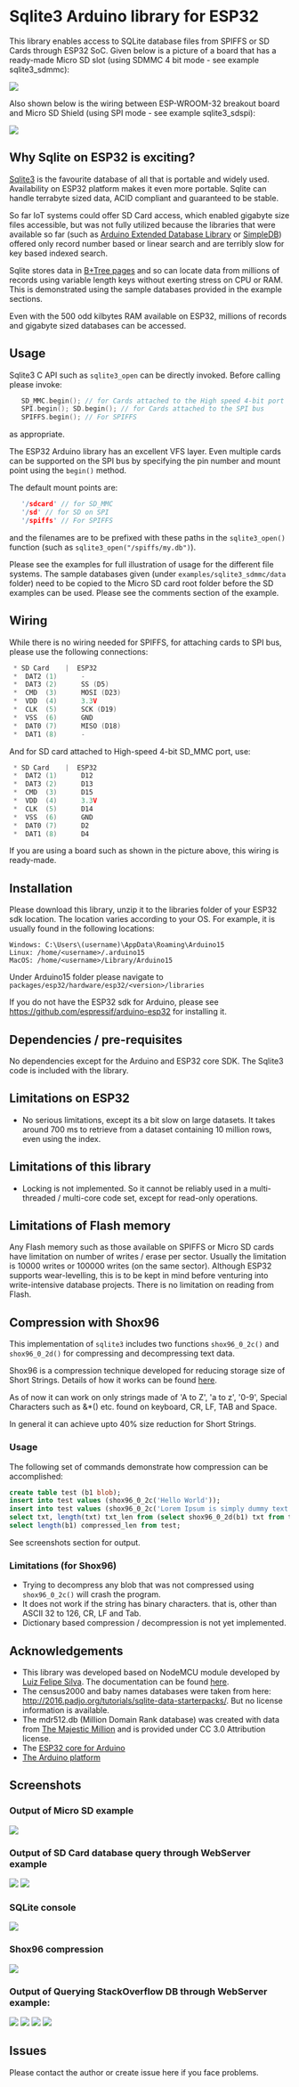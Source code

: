 # Sqlite3 Arduino library for ESP32

This library enables access to SQLite database files from SPIFFS or SD Cards through ESP32 SoC.  Given below is a picture of a board that has a ready-made Micro SD slot (using SDMMC 4 bit mode - see example sqlite3_sdmmc):

![](ESP_WROOM_32_breakout.png?raw=true)

Also shown below is the wiring between ESP-WROOM-32 breakout board and Micro SD Shield (using SPI mode - see example sqlite3_sdspi):

![](ESP32_MSD_Shield_Wiring.jpg?raw=true)

## Why Sqlite on ESP32 is exciting?

[Sqlite3](http://sqlite.org) is the favourite database of all that is portable and widely used.  Availability on ESP32 platform makes it even more portable.  Sqlite can handle terrabyte sized data, ACID compliant and guaranteed to be stable.

So far IoT systems could offer SD Card access, which enabled gigabyte size files accessible, but was not fully utilized because the libraries that were available so far (such as [Arduino Extended Database Library](https://github.com/jwhiddon/EDB) or [SimpleDB](http://www.kendziorra.nl/arduino/103-simpledb-simple-flexible-and-smal)) offered only record number based or linear search and are terribly slow for key based indexed search.

Sqlite stores data in [B+Tree pages](https://en.wikipedia.org/wiki/B%2B_tree) and so can locate data from millions of records using variable length keys without exerting stress on CPU or RAM.  This is demonstrated using the sample databases provided in the example sections.

Even with the 500 odd kilbytes RAM available on ESP32, millions of records and gigabyte sized databases can be accessed.

## Usage

Sqlite3 C API such as `sqlite3_open` can be directly invoked. Before calling please invoke:

```c++
   SD_MMC.begin(); // for Cards attached to the High speed 4-bit port 
   SPI.begin(); SD.begin(); // for Cards attached to the SPI bus
   SPIFFS.begin(); // For SPIFFS
```
as appropriate.

The ESP32 Arduino library has an excellent VFS layer.  Even multiple cards can be supported on the SPI bus by specifying the pin number and mount point using the `begin()` method.

The default mount points are:
```c++
   '/sdcard' // for SD_MMC 
   '/sd' // for SD on SPI
   '/spiffs' // For SPIFFS
```

and the filenames are to be prefixed with these paths in the `sqlite3_open()` function (such as `sqlite3_open("/spiffs/my.db")`).

Please see the examples for full illustration of usage for the different file systems. The sample databases given (under `examples/sqlite3_sdmmc/data` folder) need to be copied to the Micro SD card root folder before the SD examples can be used.  Please see the comments section of the example.

## Wiring

While there is no wiring needed for SPIFFS, for attaching cards to SPI bus, please use the following connections:

```c++
 * SD Card    |  ESP32
 *  DAT2 (1)      -
 *  DAT3 (2)      SS (D5)
 *  CMD  (3)      MOSI (D23)
 *  VDD  (4)      3.3V
 *  CLK  (5)      SCK (D19)
 *  VSS  (6)      GND
 *  DAT0 (7)      MISO (D18)
 *  DAT1 (8)      -
```

And for SD card attached to High-speed 4-bit SD_MMC port, use:

```c++
 * SD Card    |  ESP32
 *  DAT2 (1)      D12
 *  DAT3 (2)      D13
 *  CMD  (3)      D15
 *  VDD  (4)      3.3V
 *  CLK  (5)      D14
 *  VSS  (6)      GND
 *  DAT0 (7)      D2
 *  DAT1 (8)      D4
```

If you are using a board such as shown in the picture above, this wiring is ready-made.

## Installation

Please download this library, unzip it to the libraries folder of your ESP32 sdk location. The location varies according to your OS.  For example, it is usually found in the following locations:
```
Windows: C:\Users\(username)\AppData\Roaming\Arduino15
Linux: /home/<username>/.arduino15
MacOS: /home/<username>/Library/Arduino15
```
Under Arduino15 folder please navigate to `packages/esp32/hardware/esp32/<version>/libraries`

If you do not have the ESP32 sdk for Arduino, please see https://github.com/espressif/arduino-esp32 for installing it.

## Dependencies / pre-requisites

No dependencies except for the Arduino and ESP32 core SDK. The Sqlite3 code is included with the library.

## Limitations on ESP32

* No serious limitations, except its a bit slow on large datasets. It takes around 700 ms to retrieve from a dataset containing 10 million rows, even using the index.

## Limitations of this library

* Locking is not implemented.  So it cannot be reliably used in a multi-threaded / multi-core code set, except for read-only operations.

## Limitations of Flash memory

Any Flash memory such as those available on SPIFFS or Micro SD cards have limitation on number of writes / erase per sector.  Usually the limitation is 10000 writes or 100000 writes (on the same sector).  Although ESP32 supports wear-levelling,  this is to be kept in mind before venturing into write-intensive database projects.  There is no limitation on reading from Flash.

## Compression with Shox96

This implementation of `sqlite3` includes two functions `shox96_0_2c()` and `shox96_0_2d()` for compressing and decompressing text data.

Shox96 is a compression technique developed for reducing storage size of Short Strings. Details of how it works can be found [here](https://github.com/siara-cc/Shox96).

As of now it can work on only strings made of 'A to Z', 'a to z', '0-9', Special Characters such as &*() etc. found on keyboard, CR, LF, TAB and Space.

In general it can achieve upto 40% size reduction for Short Strings.

### Usage

The following set of commands demonstrate how compression can be accomplished:

```sql
create table test (b1 blob);
insert into test values (shox96_0_2c('Hello World'));
insert into test values (shox96_0_2c('Lorem Ipsum is simply dummy text of the printing and typesetting industry. Lorem Ipsum has been the industry''s standard dummy text ever since the 1500s, when an unknown printer took a galley of type and scrambled it to make a type specimen book.'));
select txt, length(txt) txt_len from (select shox96_0_2d(b1) txt from test);
select length(b1) compressed_len from test;
```

See screenshots section for output.

### Limitations (for Shox96)

- Trying to decompress any blob that was not compressed using `shox96_0_2c()` will crash the program.
- It does not work if the string has binary characters. that is, other than ASCII 32 to 126, CR, LF and Tab.
- Dictionary based compression / decompression is not yet implemented.

## Acknowledgements

* This library was developed based on NodeMCU module developed by [Luiz Felipe Silva](https://github.com/luizfeliperj). The documentation can be found [here](https://nodemcu.readthedocs.io/en/master/en/modules/sqlite3/).
* The census2000 and baby names databases were taken from here: http://2016.padjo.org/tutorials/sqlite-data-starterpacks/. But no license information is available.
* The mdr512.db (Million Domain Rank database) was created with data from [The Majestic Million](https://majestic.com/reports/majestic-million) and is provided under CC 3.0 Attribution license.
* The [ESP32 core for Arduino](https://github.com/espressif/arduino-esp32)
* [The Arduino platform](https://arduino.cc)

## Screenshots

### Output of Micro SD example

![](output_screenshot.png?raw=true)

### Output of SD Card database query through WebServer example

![](output_web_1.png?raw=true)
![](output_web_2.png?raw=true)

### SQLite console

![](console_screenshot.png?raw=true)

### Shox96 compression

![](output_shox96.png?raw=true)

### Output of Querying StackOverflow DB through WebServer example:

![](output_web_so.png?raw=true)
![](output_web_so_id.png?raw=true)
![](output_web_so_name.png?raw=true)
![](output_web_so_loc.png?raw=true)

## Issues

Please contact the author or create issue here if you face problems.
